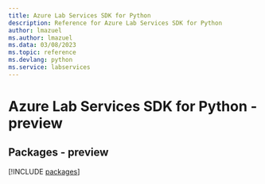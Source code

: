 ```yaml
---
title: Azure Lab Services SDK for Python
description: Reference for Azure Lab Services SDK for Python
author: lmazuel
ms.author: lmazuel
ms.data: 03/08/2023
ms.topic: reference
ms.devlang: python
ms.service: labservices
---
```

# Azure Lab Services SDK for Python - preview
## Packages - preview
[!INCLUDE [packages](lab-services-index.md)]
